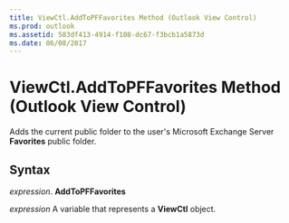 ```yaml
---
title: ViewCtl.AddToPFFavorites Method (Outlook View Control)
ms.prod: outlook
ms.assetid: 583df413-4914-f108-dc67-f3bcb1a5873d
ms.date: 06/08/2017
---
```



# ViewCtl.AddToPFFavorites Method (Outlook View Control)

Adds the current public folder to the user's Microsoft Exchange Server  **Favorites** public folder.


## Syntax

 _expression_. **AddToPFFavorites**

 _expression_ A variable that represents a  **ViewCtl** object.



